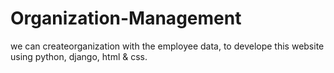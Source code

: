 # Organization-Management
we can createorganization with the employee data, to develope this website using python, django, html &amp; css.
